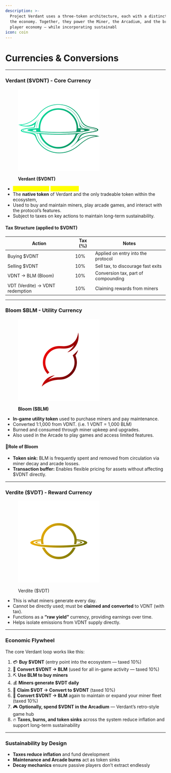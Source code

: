 ```yaml
---
description: >-
  Project Verdant uses a three-token architecture, each with a distinct role in
  the economy. Together, they power the Miner, the Arcadium, and the broader
  player economy — while incorporating sustainabl
icon: coin
---
```


# Currencies & Conversions

***

### Verdant ($VDNT) - Core Currency

<figure><img src=".gitbook/assets/Main (1).png" alt="" width="256"><figcaption><p><strong>Verdant ($VDNT)</strong></p></figcaption></figure>

* <mark style="color:yellow;">Maximum Supply</mark> <mark style="color:yellow;"></mark><mark style="color:yellow;">**- 21,000,000**</mark>
* The **native token** of Verdant and the only tradeable token within the ecosystem,
* Used to buy and maintain miners, play arcade games, and interact with the protocol’s features.
* Subject to taxes on key actions to maintain long-term sustainability.

#### Tax Structure (applied to $VDNT)

| Action                           | Tax (%) | Notes                               |
| -------------------------------- | ------- | ----------------------------------- |
| Buying $VDNT                     | 10%     | Applied on entry into the protocol  |
| Selling $VDNT                    | 10%     | Sell tax, to discourage fast exits  |
| VDNT → BLM (Bloom)               | 10%     | Conversion tax, part of compounding |
| VDT (Verdite) -> VDNT redemption | 10%     | Claiming rewards from miners        |

***

### Bloom $BLM - Utility Currency

<figure><img src=".gitbook/assets/Bloom (2).png" alt="" width="256"><figcaption><p><strong>Bloom ($BLM)</strong></p></figcaption></figure>

* **In-game utility token** used to purchase miners and pay maintenance.
* Converted 1:1,000 from VDNT. (i.e. 1 VDNT = 1,000 BLM)
* Burned and consumed through miner upkeep and upgrades.
* Also used in the Arcade to play games and access limited features.

#### 🔁Role of Bloom

* **Token sink:** BLM is frequently spent and removed from circulation via miner decay and arcade losses.
* **Transaction buffer:** Enables flexible pricing for assets without affecting $VDNT directly.

***

### Verdite ($VDT) - Reward Currency

<figure><img src=".gitbook/assets/Verdite (1).png" alt="" width="256"><figcaption><p>Verdite ($VDT)</p></figcaption></figure>

* This is what miners generate every day.
* Cannot be directly used; must be **claimed and converted** to VDNT (with tax).
* Functions as a **“raw yield”** currency, providing earnings over time.
* Helps isolate emissions from VDNT supply directly.



***

### Economic Flywheel

The core Verdant loop works like this:

1. 💳 **Buy $VDNT** (entry point into the ecosystem — taxed 10%)
2. 🔄 **Convert $VDNT → BLM** (used for all in-game activity — taxed 10%)
3. ⛏️ **Use BLM to buy miners**
4. 💰 **Miners generate $VDT daily**
5. 🔁 **Claim $VDT → Convert to $VDNT** (taxed 10%)
6. 🔄 **Convert $VDNT → BLM** again to maintain or expand your miner fleet (taxed 10%)
7. 🎮 **Optionally, spend $VDNT in the Arcadium** — Verdant’s retro-style game hub
8. 🔥 **Taxes, burns, and token sinks** across the system reduce inflation and support long-term sustainability

***

### Sustainability by Design

* **Taxes reduce inflation** and fund development
* **Maintenance and Arcade burns** act as token sinks
* **Decay mechanics** ensure passive players don’t extract endlessly

